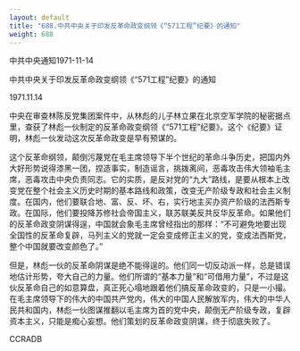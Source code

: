 ```yaml
---
layout: default
title: "688.中共中央关于印发反革命政变纲领《“571工程”纪要》的通知"
weight: 688
---
```


中共中央通知1971-11-14

中共中央关于印发反革命政变纲领《“571工程”纪要》的通知

1971.11.14

中央在审查林陈反党集团案件中，从林彪的儿子林立果在北京空军学院的秘密据点里，查获了林彪一伙制定的反革命政变纲领《“571工程”纪要》。这个《纪要》证明，林彪一伙发动这次反革命政变是早有预谋的。

这个反革命纲领，颠倒污蔑党在毛主席领导下半个世纪的革命斗争历史，把国内外大好形势说得漆黑一团，捏造事实，制造谣言，挑拨离间，恶毒攻击伟大领袖毛主席，恶毒攻击中央负责同志。它的实质，是反对党的“九大”路线，是要从根本上改变党在整个社会主义历史时期的基本路线和政策，改变无产阶级专政和社会主义制度。在国内，他们要联合地、富、反、坏、右，实行地主买办资产阶级的法西斯专政。在国际，他们要投降苏修社会帝国主义，联苏联美反共反华反革命。如果他们的反革命政变阴谋得逞，中国就会象毛主席曾经指出的那样：“不可避免地要出现全国性的反革命复辟，马列主义的党就一定会变成修正主义的党，变成法西斯党，整个中国就要改变颜色了。”

但是，林彪一伙的反革命阴谋是绝不能得逞的。他们同一切反动派一样，总是错误地估计形势，夸大自己的力量。他们所谓的“基本力量”和“可借用力量”，不过是这伙反革命自己的如意算盘，真正死心塌地跟着他们搞反革命政变的，只是一小撮。在毛主席领导下的伟大的中国共产党内，伟大的中国人民解放军内，伟大的中华人民共和国内，林彪一伙图谋推翻以毛主席为首的党中央，颠倒无产阶级专政，复辟资本主义，只能是痴心妄想。他们策划的反革命政变阴谋，终于彻底失败了。

CCRADB

